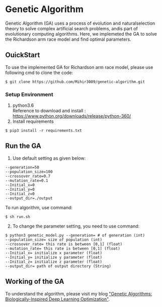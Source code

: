 # Genetic Algorithm

Genetic Algorithm (GA) uses a process of evolution and naturalselection theory to solve complex artificial search problems, andis part of evolutionary computing algorithms. Here, we implemeted the GA to solve the Richardson arm race model and find optimal parameters.

## OuickStart

To use the implemented GA for Richardson arm race model, please use following cmd to clone the code:

```
$ git clone https://github.com/Mihir3009/genetic-algorithm.git
```

### Setup Environment

1. python3.6 <br /> Reference to download and install : https://www.python.org/downloads/release/python-360/
2. Install requirements <br /> 
```
$ pip3 install -r requirements.txt
```

## Run the GA
1. Use default setting as given below:
```
--generation=50 
--population_size=100 
--crossover_rate=0.7 
--mutation_rate=0.1 
--Initial_x=0 
--Initial_y=0 
--Initial_z=0 
--output_dir=./output 
```
To run algorithm, use command:
```
$ sh run.sh
```

2. To change the parameter setting, you need to use command:

```
$ python3 genetic_model.py --generation= # of generation (int)
--population_size= size of population (int) 
--crossover_rate= this rate is between [0,1] (float)
--mutation_rate= this rate is between [0,1] (float)
--Initial_x= initialize x parameter (float) 
--Initial_y= initialize y parameter (float) 
--Initial_z= initialize z parameter (float) 
--output_dir= path of output directory (String)
```

## Working of the GA
To understand the algorithm, please visit my blog ["Genetic Algorithms: Biologically-Inspired Deep Learning Optimization"](https://medium.com/ml-brew/genetic-algorithms-biologically-inspired-deep-learning-optimization-e4125e04053).
